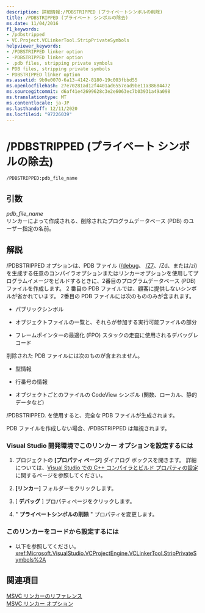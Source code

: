 ```yaml
---
description: 詳細情報:/PDBSTRIPPED (プライベートシンボルの削除)
title: /PDBSTRIPPED (プライベート シンボルの除去)
ms.date: 11/04/2016
f1_keywords:
- /pdbstripped
- VC.Project.VCLinkerTool.StripPrivateSymbols
helpviewer_keywords:
- /PDBSTRIPPED linker option
- -PDBSTRIPPED linker option
- .pdb files, stripping private symbols
- PDB files, stripping private symbols
- PDBSTRIPPED linker option
ms.assetid: 9b9e0070-6a13-4142-8180-19c003fbbd55
ms.openlocfilehash: 27e70281ad12f4401ad6557ead9be11a38684472
ms.sourcegitcommit: d6af41e42699628c3e2e6063ec7b03931a49a098
ms.translationtype: MT
ms.contentlocale: ja-JP
ms.lasthandoff: 12/11/2020
ms.locfileid: "97226039"
---
```

# <a name="pdbstripped-strip-private-symbols"></a>/PDBSTRIPPED (プライベート シンボルの除去)

```
/PDBSTRIPPED:pdb_file_name
```

## <a name="arguments"></a>引数

*pdb_file_name*<br/>
リンカーによって作成される、削除されたプログラムデータベース (PDB) のユーザー指定の名前。

## <a name="remarks"></a>解説

/PDBSTRIPPED オプションは、PDB ファイル ([/debug](debug-generate-debug-info.md)、 [/Z7](z7-zi-zi-debug-information-format.md)、/Zd、または/zi) を生成する任意のコンパイラオプションまたはリンカーオプションを使用してプログラムイメージをビルドするときに、2番目のプログラムデータベース (PDB) ファイルを作成します。 2 番目の PDB ファイルでは、顧客に提供しないシンボルが省かれています。 2番目の PDB ファイルには次のもののみが含まれます。

- パブリックシンボル

- オブジェクトファイルの一覧と、それらが参加する実行可能ファイルの部分

- フレームポインターの最適化 (FPO) スタックの走査に使用されるデバッグレコード

削除された PDB ファイルには次のものが含まれません。

- 型情報

- 行番号の情報

- オブジェクトごとのファイルの CodeView シンボル (関数、ローカル、静的データなど)

/PDBSTRIPPED. を使用すると、完全な PDB ファイルが生成されます。

PDB ファイルを作成しない場合、/PDBSTRIPPED は無視されます。

### <a name="to-set-this-linker-option-in-the-visual-studio-development-environment"></a>Visual Studio 開発環境でこのリンカー オプションを設定するには

1. プロジェクトの **[プロパティ ページ]** ダイアログ ボックスを開きます。 詳細については、[Visual Studio での C++ コンパイラとビルド プロパティの設定](../working-with-project-properties.md)に関するページを参照してください。

1. **[リンカー]** フォルダーをクリックします。

1. [ **デバッグ** ] プロパティページをクリックします。

1. " **プライベートシンボルの削除** " プロパティを変更します。

### <a name="to-set-this-linker-option-programmatically"></a>このリンカーをコードから設定するには

- 以下を参照してください。<xref:Microsoft.VisualStudio.VCProjectEngine.VCLinkerTool.StripPrivateSymbols%2A>

## <a name="see-also"></a>関連項目

[MSVC リンカーのリファレンス](linking.md)<br/>
[MSVC リンカー オプション](linker-options.md)
